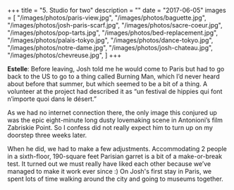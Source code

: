 +++
title = "5. Studio for two"
description = ""
date = "2017-06-05"
images = [
  "/images/photos/paris-view.jpg",
  "/images/photos/baguette.jpg",
  "/images/photos/josh-paris-scarf.jpg",
  "/images/photos/sacre-coeur.jpg",
  "/images/photos/pop-tarts.jpg",
  "/images/photos/bed-replacement.jpg",
  "/images/photos/palais-tokyo.jpg",
  "/images/photos/dance-tokyo.jpg",
  "/images/photos/notre-dame.jpg",
  "/images/photos/josh-chateau.jpg",
  "/images/photos/chevreuse.jpg",
]
+++

**Estelle**: Before leaving, Josh told me he would come to Paris but had to go back to the US to go to a thing called Burning Man, which I’d never heard about before that summer, but which seemed to be a bit of a thing. A volunteer at the project had described it as “un festival de hippies qui font n’importe quoi dans le désert.”

As we had no internet connection there, the only image this conjured up was the epic eight-minute long dusty lovemaking scene in Antonioni’s film Zabriskie Point. So I confess did not really expect him to turn up on my doorstep three weeks later.

When he did, we had to make a few adjustments. Accommodating 2 people in a sixth-floor, 190-square feet Parisian garret is a bit of a make-or-break test. It turned out we must really have liked each other because we’ve managed to make it work ever since :) On Josh's first stay in Paris, we spent lots of time walking around the city and going to museums together.
